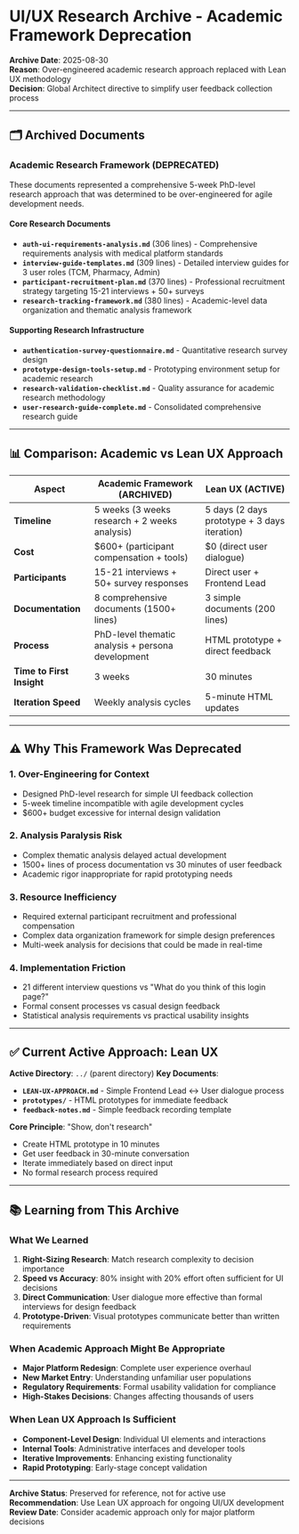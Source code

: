 # UI/UX Research Archive - Academic Framework Deprecation

**Archive Date**: 2025-08-30  
**Reason**: Over-engineered academic research approach replaced with Lean UX methodology  
**Decision**: Global Architect directive to simplify user feedback collection process  

---

## 🗂️ Archived Documents

### Academic Research Framework (DEPRECATED)
These documents represented a comprehensive 5-week PhD-level research approach that was determined to be over-engineered for agile development needs.

#### Core Research Documents
- **`auth-ui-requirements-analysis.md`** (306 lines) - Comprehensive requirements analysis with medical platform standards
- **`interview-guide-templates.md`** (309 lines) - Detailed interview guides for 3 user roles (TCM, Pharmacy, Admin)
- **`participant-recruitment-plan.md`** (370 lines) - Professional recruitment strategy targeting 15-21 interviews + 50+ surveys
- **`research-tracking-framework.md`** (380 lines) - Academic-level data organization and thematic analysis framework

#### Supporting Research Infrastructure
- **`authentication-survey-questionnaire.md`** - Quantitative research survey design
- **`prototype-design-tools-setup.md`** - Prototyping environment setup for academic research
- **`research-validation-checklist.md`** - Quality assurance for academic research methodology
- **`user-research-guide-complete.md`** - Consolidated comprehensive research guide

---

## 📊 Comparison: Academic vs Lean UX Approach

| Aspect | Academic Framework (ARCHIVED) | Lean UX (ACTIVE) |
|--------|-------------------------------|------------------|
| **Timeline** | 5 weeks (3 weeks research + 2 weeks analysis) | 5 days (2 days prototype + 3 days iteration) |
| **Cost** | $600+ (participant compensation + tools) | $0 (direct user dialogue) |
| **Participants** | 15-21 interviews + 50+ survey responses | Direct user + Frontend Lead |
| **Documentation** | 8 comprehensive documents (1500+ lines) | 3 simple documents (200 lines) |
| **Process** | PhD-level thematic analysis + persona development | HTML prototype + direct feedback |
| **Time to First Insight** | 3 weeks | 30 minutes |
| **Iteration Speed** | Weekly analysis cycles | 5-minute HTML updates |

---

## ⚠️ Why This Framework Was Deprecated

### 1. **Over-Engineering for Context**
- Designed PhD-level research for simple UI feedback collection
- 5-week timeline incompatible with agile development cycles
- $600+ budget excessive for internal design validation

### 2. **Analysis Paralysis Risk**
- Complex thematic analysis delayed actual development
- 1500+ lines of process documentation vs 30 minutes of user feedback
- Academic rigor inappropriate for rapid prototyping needs

### 3. **Resource Inefficiency**
- Required external participant recruitment and professional compensation
- Complex data organization framework for simple design preferences
- Multi-week analysis for decisions that could be made in real-time

### 4. **Implementation Friction**
- 21 different interview questions vs "What do you think of this login page?"
- Formal consent processes vs casual design feedback
- Statistical analysis requirements vs practical usability insights

---

## ✅ Current Active Approach: Lean UX

**Active Directory**: `../` (parent directory)
**Key Documents**:
- **`LEAN-UX-APPROACH.md`** - Simple Frontend Lead ↔ User dialogue process
- **`prototypes/`** - HTML prototypes for immediate feedback
- **`feedback-notes.md`** - Simple feedback recording template

**Core Principle**: "Show, don't research"
- Create HTML prototype in 10 minutes
- Get user feedback in 30-minute conversation
- Iterate immediately based on direct input
- No formal research process required

---

## 📚 Learning from This Archive

### What We Learned
1. **Right-Sizing Research**: Match research complexity to decision importance
2. **Speed vs Accuracy**: 80% insight with 20% effort often sufficient for UI decisions
3. **Direct Communication**: User dialogue more effective than formal interviews for design feedback
4. **Prototype-Driven**: Visual prototypes communicate better than written requirements

### When Academic Approach Might Be Appropriate
- **Major Platform Redesign**: Complete user experience overhaul
- **New Market Entry**: Understanding unfamiliar user populations
- **Regulatory Requirements**: Formal usability validation for compliance
- **High-Stakes Decisions**: Changes affecting thousands of users

### When Lean UX Approach Is Sufficient
- **Component-Level Design**: Individual UI elements and interactions
- **Internal Tools**: Administrative interfaces and developer tools
- **Iterative Improvements**: Enhancing existing functionality
- **Rapid Prototyping**: Early-stage concept validation

---

**Archive Status**: Preserved for reference, not for active use  
**Recommendation**: Use Lean UX approach for ongoing UI/UX development  
**Review Date**: Consider academic approach only for major platform decisions